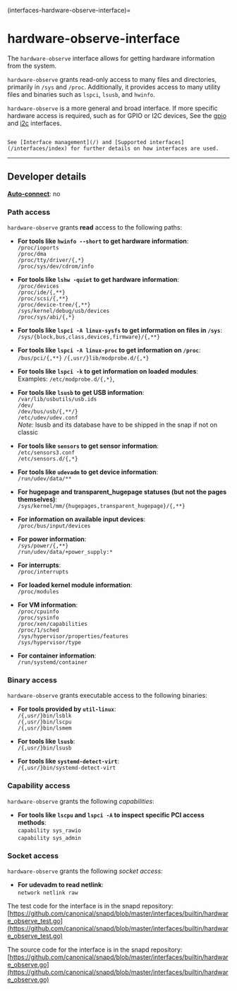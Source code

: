 (interfaces-hardware-observe-interface)=
# hardware-observe-interface

The `hardware-observe` interface allows for getting hardware information from the system.

`hardware-observe` grants read-only access to many files and directories, primarily in `/sys` and `/proc`. Additionally, it provides access to many utility files and binaries such as `lspci`, `lsusb`, and `hwinfo`.

`hardware-observe` is a more general and broad interface. If more specific hardware access is required, such as for GPIO or I2C devices, See the [gpio](https://snapcraft.io/docs/gpio-interface) and [i2c](https://snapcraft.io/docs/i2c-interface) interfaces.

```{tip}

See [Interface management](/) and [Supported interfaces](/interfaces/index) for further details on how interfaces are used.
```

---

## Developer details

**[Auto-connect](/t/interface-management/6154#heading--auto-connections)**: no</br>

### Path access

`hardware-observe` grants **read** access to the following paths:

* **For tools like `hwinfo --short` to get hardware information**:</br>
`/proc/ioports`</br>
`/proc/dma`</br>
`/proc/tty/driver/{,*}`</br>
`/proc/sys/dev/cdrom/info`</br>

* **For tools like `lshw -quiet` to get hardware information**:</br>
`/proc/devices`</br>
`/proc/ide/{,**}`</br>
`/proc/scsi/{,**}`</br>
`/proc/device-tree/{,**}`</br>
`/sys/kernel/debug/usb/devices`</br>
`/proc/sys/abi/{,*}`</br>

* **For tools like `lspci -A linux-sysfs` to get information on files in `/sys`**:</br>
`/sys/{block,bus,class,devices,firmware}/{,**}`

* **For tools like `lspci -A linux-proc` to get information on `/proc`**:</br>
`/bus/pci/{,**}`
`/{,usr/}lib/modprobe.d/{,*}`

* **For tools like `lspci -k` to get information on loaded modules**:</br>
Examples: `/etc/modprobe.d/{,*}`,</br>

* **For tools like `lsusb` to get USB information**:</br>
`/var/lib/usbutils/usb.ids`</br>
`/dev/`</br>
`/dev/bus/usb/{,**/}`</br>
`/etc/udev/udev.conf`</br>
*Note:* lsusb and its database have to be shipped in the snap if not on classic</br>

* **For tools like `sensors` to get sensor information**:</br>
`/etc/sensors3.conf`</br>
`/etc/sensors.d/{,*}`

* **For tools like `udevadm` to get device information**:</br>
`/run/udev/data/**`

* **For  hugepage and transparent_hugepage statuses (but not the pages themselves)**:</br>
`/sys/kernel/mm/{hugepages,transparent_hugepage}/{,**}`</br>

* **For information on available input devices**:</br>
`/proc/bus/input/devices`

* **For power information**:</br>
`/sys/power/{,**}`</br>
`/run/udev/data/+power_supply:*`

* **For interrupts**:</br>
`/proc/interrupts`

* **For  loaded kernel module information**:</br>
`/proc/modules`

* **For VM information**:</br>
`/proc/cpuinfo`</br>
`/proc/sysinfo`</br>
`/proc/xen/capabilities`</br>
`/proc/1/sched`</br>
`/sys/hypervisor/properties/features`</br>
`/sys/hypervisor/type`</br>

* **For container information**:</br>
`/run/systemd/container`</br>

### Binary access

`hardware-observe` grants executable access to the following binaries:
* **For tools provided by `util-linux`**:</br>
`/{,usr/}bin/lsblk`</br>
`/{,usr/}bin/lscpu`</br>
`/{,usr/}bin/lsmem`</br>

* **For tools like `lsusb`**:</br>
`/{,usr/}bin/lsusb`</br>

* **For tools like `systemd-detect-virt`**:</br>
`/{,usr/}bin/systemd-detect-virt`</br>

### Capability access

`hardware-observe` grants the following *capabilities*:

* **For tools like `lscpu` and `lspci -A` to inspect specific PCI access methods**:</br>
`capability sys_rawio`</br>
`capability sys_admin`</br>

### Socket access

`hardware-observe` grants the following *socket access:*

* **For udevadm to read netlink**:</br>
`network netlink raw`</br>

The test code for the interface is in the snapd repository: [https://github.com/canonical/snapd/blob/master/interfaces/builtin/hardware_observe_test.go](https://github.com/canonical/snapd/blob/master/interfaces/builtin/hardware_observe_test.go)

The source code for the interface is in the snapd repository: [https://github.com/canonical/snapd/blob/master/interfaces/builtin/hardware_observe.go](https://github.com/canonical/snapd/blob/master/interfaces/builtin/hardware_observe.go)

